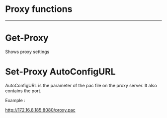 # Proxy functions
---

# Get-Proxy 

Shows proxy settings

# Set-Proxy AutoConfigURL

AutoConfigURL is the parameter of the pac file on the proxy server. It also contains the port. 

Example  :

http://172.16.8.185:8080/proxy.pac
